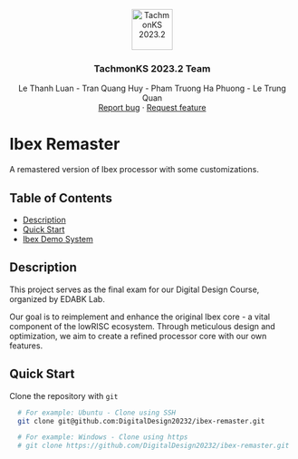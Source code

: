 <p align="center">
  <a href="https://github.com/DigitalDesign20232/ibex-remaster">
    <img src="https://scontent.fhan5-10.fna.fbcdn.net/v/t39.30808-6/288878449_1691636501198841_6225749296084830059_n.jpg?_nc_cat=111&ccb=1-7&_nc_sid=6ee11a&_nc_eui2=AeG3KUYQEnvvIPpRXO3rhkAGfhOjnF2NLHN-E6OcXY0scz6wB5J1YiHh1oUwj6ea79Gs7l9ihxXllPbdYINT-v69&_nc_ohc=XuxPpH3h6tkQ7kNvgFCtf9e&_nc_ht=scontent.fhan5-10.fna&gid=AvJv1RWhFrOK_jQzxntt6zX&oh=00_AYDIYc4MbgMYYoGQNtY9Wm56G1cCKBszjl968EAhsm5cPw&oe=66AFF19D" alt="TachmonKS 2023.2" width=72 height=72>
  </a>

  <h3 align="center">TachmonKS 2023.2 Team</h3>

  <p align="center">
    Le Thanh Luan - Tran Quang Huy - Pham Truong Ha Phuong - Le Trung Quan
    <br>
    <a href="https://github.com/DigitalDesign20232/ibex-remaster/issues/new?template=bug.md">Report bug</a>
    ·
    <a href="https://github.com/DigitalDesign20232/ibex-remaster/issues/new?template=feature.md&labels=feature">Request feature</a>
  </p>
</p>

# Ibex Remaster

A remastered version of Ibex processor with some customizations.

## Table of Contents

- [Description](#description)
- [Quick Start](#quick-start)
- [Ibex Demo System](ibex-demo-system/README.md)

## Description

This project serves as the final exam for our Digital Design Course, organized by EDABK Lab.

Our goal is to reimplement and enhance the original Ibex core - a vital component of the lowRISC ecosystem. Through meticulous design and optimization, we aim to create a refined processor core with our own features.

## Quick Start

Clone the repository with `git`

```bash
  # For example: Ubuntu - Clone using SSH
  git clone git@github.com:DigitalDesign20232/ibex-remaster.git

  # For example: Windows - Clone using https
  # git clone https://github.com/DigitalDesign20232/ibex-remaster.git
```
